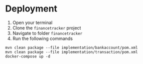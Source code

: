 # Deployment

1. Open your terminal
2. Clone the `financetracker` project
3. Navigate to folder `financetracker`
4. Run the following commands
```
mvn clean package --file implementation/bankaccount/pom.xml
mvn clean package --file implementation/transaction/pom.xml
docker-compose up -d
```
